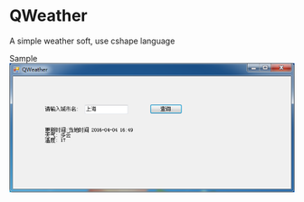 # QWeather
A simple weather soft, use cshape language


Sample       
![](https://github.com/onelei/QWeather/blob/master/img/QWeather20160404171143.png)    

